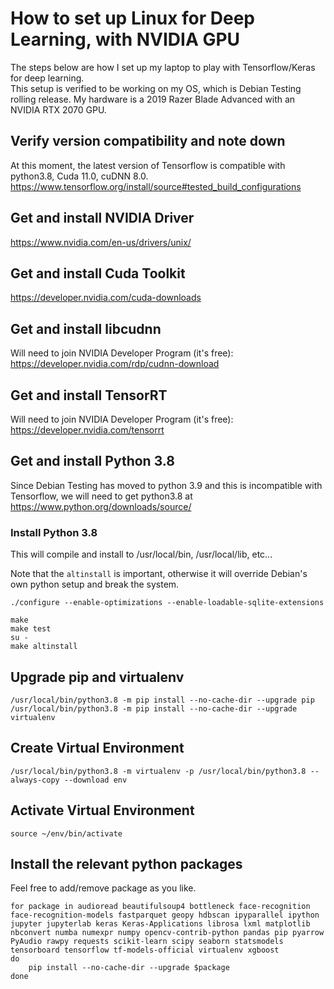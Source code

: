 # How to set up Linux for Deep Learning, with NVIDIA GPU
The steps below are how I set up my laptop to play with Tensorflow/Keras for deep learning.  
This setup is verified to be working on my OS, which is Debian Testing rolling release.
My hardware is a 2019 Razer Blade Advanced with an NVIDIA RTX 2070 GPU.

## Verify version compatibility and note down
At this moment, the latest version of Tensorflow is compatible with python3.8, Cuda 11.0, cuDNN 8.0.
https://www.tensorflow.org/install/source#tested_build_configurations

## Get and install NVIDIA Driver
https://www.nvidia.com/en-us/drivers/unix/

## Get and install Cuda Toolkit
https://developer.nvidia.com/cuda-downloads

## Get and install libcudnn
Will need to join NVIDIA Developer Program (it's free): https://developer.nvidia.com/rdp/cudnn-download

## Get and install TensorRT
Will need to join NVIDIA Developer Program (it's free): https://developer.nvidia.com/tensorrt

## Get and install Python 3.8
Since Debian Testing has moved to python 3.9 and this is incompatible with Tensorflow, we will need to get python3.8 at https://www.python.org/downloads/source/

### Install Python 3.8
This will compile and install to /usr/local/bin, /usr/local/lib, etc...

Note that the `altinstall` is important, otherwise it will override Debian's own python setup and break the system.

```shell
./configure --enable-optimizations --enable-loadable-sqlite-extensions 

make
make test
su -
make altinstall 
```

## Upgrade pip and virtualenv
```shell
/usr/local/bin/python3.8 -m pip install --no-cache-dir --upgrade pip
/usr/local/bin/python3.8 -m pip install --no-cache-dir --upgrade virtualenv
```

## Create Virtual Environment
```shell
/usr/local/bin/python3.8 -m virtualenv -p /usr/local/bin/python3.8 --always-copy --download env
```

## Activate Virtual Environment
```shell
source ~/env/bin/activate
```

## Install the relevant python packages
Feel free to add/remove package as you like.

```shell
for package in audioread beautifulsoup4 bottleneck face-recognition face-recognition-models fastparquet geopy hdbscan ipyparallel ipython jupyter jupyterlab keras Keras-Applications librosa lxml matplotlib nbconvert numba numexpr numpy opencv-contrib-python pandas pip pyarrow PyAudio rawpy requests scikit-learn scipy seaborn statsmodels tensorboard tensorflow tf-models-official virtualenv xgboost
do
    pip install --no-cache-dir --upgrade $package
done
```

